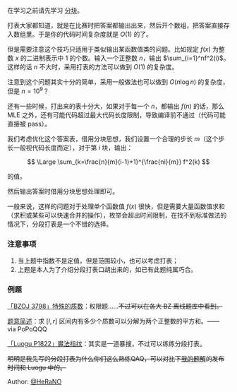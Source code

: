 在学习之前请先学习 [分块](/ds/square-root-decomposition/)。

打表大家都知道，就是在比赛时把答案都输出出来，然后开个数组，把答案直接存入数组里。于是你的代码时间复杂度就是 $O(1)$ 的了。

但是需要注意这个技巧只适用于类似输出某函数值类的问题。比如规定 $f(x)$ 为整数 $x$ 的二进制表示中 $1$ 的个数。输入一个正整数 $n$，输出 $\sum_{i=1}^nf^2(i)$。这样的话 $n$ 不大时，采用打表的方法可以做到 $O(1)$ 的复杂度。

注意到这个问题其实十分的简单，采用一般做法也可以做到 $O(n\log n)$ 的复杂度，但是 $n=10^9$？

还有一些时候，打出来的表十分大，如果对于每一个 $n$，都输出 $f(n)$ 的话，那么 MLE 之外，还有可能代码超过最大代码长度限制，导致编译前不通过（代码可能直接被 pass）。

我们考虑优化这个答案表，借用分块思想，我们设置一个合理的步长 $m$（这个步长一般视代码长度而定），对于第 $i$ 块，输出：

$$
\Large \sum_{k=\frac{n}{m}(i-1)+1}^{\frac{ni}{m}} f^2(k)
$$

的值。

然后输出答案时借用分块思想处理即可。

一般来说，这样的问题对于处理单个函数值 $f(x)$ 很快，但是需要大量函数值求和（求积或某些可以快速合并的操作），枚举会超出时间限制，在找不到标准做法的情况下，分段打表是一个不错的选择。

### 注意事项

1.  当上题中指数不是定值，但是范围较小，也可以考虑打表；
2.  上题是本人为了介绍分段打表口胡出来的，如已有此题纯属巧合。

### 例题

[「BZOJ 3798」特殊的质数](https://www.lydsy.com/JudgeOnline/problem.php?id=3798)：权限题……~~不过可以在各大 BZ 离线题库中看到。~~

[题意简述](https://www.zhihu.com/question/60674478/answer/180805562)：求 $[l,r]$ 区间内有多少个质数可以分解为两个正整数的平方和。—— via PoPoQQQ

[「Luogu P1822」魔法指纹](https://www.luogu.org/problem/show?pid=P1822)：其实是一道暴搜，不过可以练练分段打表。

~~明明是我先写的分段打表为什么你们这么熟练QAQ，可以对比下[我的题解](https://blog.csdn.net/HeRaNO/article/details/78379324)的发布时间和 Luogu 中的。~~

Author: [@HeRaNO](https://github.com/HeRaNO)
